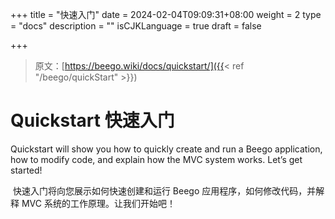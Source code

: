 +++
title = "快速入门"
date = 2024-02-04T09:09:31+08:00
weight = 2
type = "docs"
description = ""
isCJKLanguage = true
draft = false

+++

> 原文：[https://beego.wiki/docs/quickstart/]({{< ref "/beego/quickStart" >}})

# Quickstart 快速入门



Quickstart will show you how to quickly create and run a Beego application, how to modify code, and explain how the MVC system works. Let’s get started!

​	快速入门将向您展示如何快速创建和运行 Beego 应用程序，如何修改代码，并解释 MVC 系统的工作原理。让我们开始吧！
